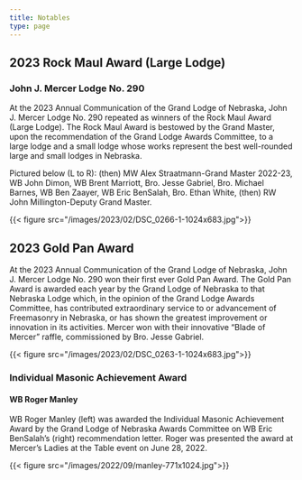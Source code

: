 ```yaml
---
title: Notables
type: page
---
```

## 2023 Rock Maul Award (Large Lodge)

### John J. Mercer Lodge No. 290

At the 2023 Annual Communication of the Grand Lodge of Nebraska, John J. Mercer Lodge No. 290 repeated as winners of the Rock Maul Award (Large Lodge). The Rock Maul Award is bestowed by the Grand Master, upon the recommendation of the Grand Lodge Awards Committee, to a large lodge and a small lodge whose works represent the best well-rounded large and small lodges in Nebraska.

Pictured below (L to R): (then) MW Alex Straatmann-Grand Master 2022-23, WB John Dimon, WB Brent Marriott, Bro. Jesse Gabriel, Bro. Michael Barnes, WB Ben Zaayer, WB Eric BenSalah, Bro. Ethan White, (then) RW John Millington-Deputy Grand Master.

{{< figure src="/images/2023/02/DSC_0266-1-1024x683.jpg">}}

## 2023 Gold Pan Award

At the 2023 Annual Communication of the Grand Lodge of Nebraska, John J. Mercer Lodge No. 290 won their first ever Gold Pan Award. The Gold Pan Award is awarded each year by the Grand Lodge of Nebraska to that Nebraska Lodge which, in the opinion of the Grand Lodge Awards Committee, has contributed extraordinary service to or advancement of Freemasonry in Nebraska, or has shown the greatest improvement or innovation in its activities. Mercer won with their innovative &#8220;Blade of Mercer&#8221; raffle, commissioned by Bro. Jesse Gabriel.

{{< figure src="/images/2023/02/DSC_0263-1-1024x683.jpg">}}

### Individual Masonic Achievement Award

#### WB Roger Manley

WB Roger Manley (left) was awarded the Individual Masonic Achievement Award by the Grand Lodge of Nebraska Awards Committee on WB Eric BenSalah&#8217;s (right) recommendation letter. Roger was presented the award at Mercer&#8217;s Ladies at the Table event on June 28, 2022.

{{< figure src="/images/2022/09/manley-771x1024.jpg">}}
